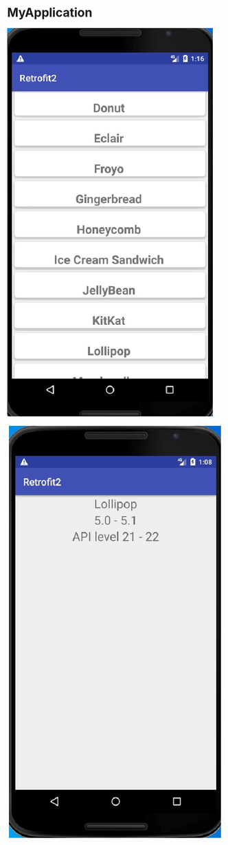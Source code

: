 # MyApplication
![screen_1](https://github.com/blackcanary23/screens/blob/master/srcc1.jpg)    









![screen_2](https://github.com/blackcanary23/screens/blob/master/scr2.jpg)
